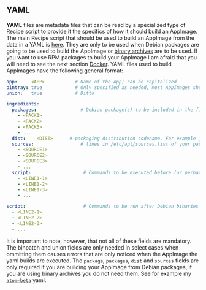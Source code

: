 ## YAML
**YAML** files are metadata files that can be read by a specialized type of Recipe script to provide it the specifics of how it should build an AppImage. The main Recipe script that should be used to build an AppImage from the data in a YAML is [here](https://github.com/probonopd/AppImages/recipes/meta/blob/master/Recipe). They are only to be used when Debian packages are going to be used to build the AppImage or [binary archives](/glossary/#cross-distribution-package-formats) are to be used. If you want to use RPM packages to build your AppImage I am afraid that you will need to see the next section [Docker](#docker). YAML files used to build AppImages have the following general format:

~~~yaml
app:     <APP>           # Name of the App; can be capitalized
bintray: true            # Only specified as needed, most AppImages should not need this field
union:   true            # Ditto

ingredients:
  packages:                # Debian package(s) to be included in the final AppImage. Excl. the dependencies, these will be automatically downloaded!
    - <PACK1>
    - <PACK2>
    - <PACK3>
    - ...
  dist:    <DIST>      # packaging distribution codename. For example jessie for Debian 8, oldstable for Debian 7, etc.
  sources:                 # lines in /etc/apt/sources.list of your packaging distribution
    - <SOURCE1>
    - <SOURCE2>
    - <SOURCE3>
    - ...
  script:                   # Commands to be executed before (or perhaps even instead of) Debian binaries are downloaded.
    - <LINE1-1>
    - <LINE1-2>
    - <LINE1-3>
    - ...

script:                     # Commands to be run after Debian binaries are downloaded and extracted
  - <LINE2-1>
  - <LINE2-2>
  - <LINE2-3>
  - ...
~~~

It is important to note, however, that not all of these fields are mandatory. The binpatch and union fields are only needed in select cases when ommitting them causes errors that are only noticed when the AppImage the yaml builds are executed. The `package`, `packages`, `dist` and `sources` fields are only required if you are building your AppImage from Debian packages, if you are using binary archives you do not need them. See for example my [`atom-beta`](https://github.com/fusion809/AppImages/blob/recipes/meta/atom-beta/atom-beta.yaml) yaml.
